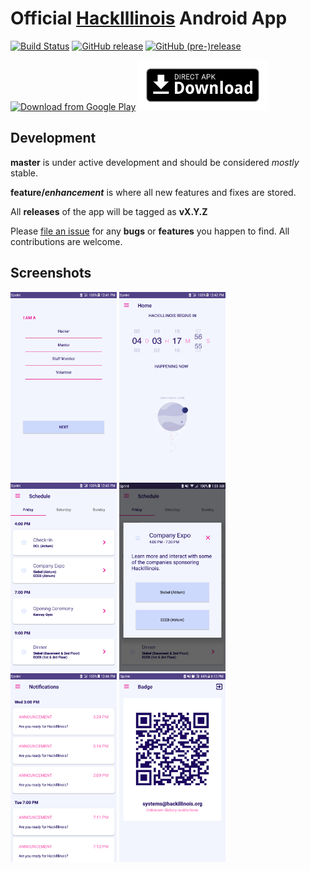 # Official [HackIllinois](https://hackillinois.org/) Android App
[![Build Status](https://travis-ci.org/HackIllinois/android-2017.svg?branch=master)](https://travis-ci.org/HackIllinois/android-2017)
[![GitHub release](https://img.shields.io/github/release/hackillinois/android-2017.svg)](https://github.com/HackIllinois/android-2017/releases)
[![GitHub (pre-)release](https://img.shields.io/github/release/hackillinois/android-2017/all.svg)](https://github.com/HackIllinois/android-2017/releases/latest)

[<img src="https://play.google.com/intl/en_us/badges/images/generic/en_badge_web_generic.png" alt="Download from Google Play" height="80">](https://play.google.com/store/apps/details/?id=org.hackillinois.androidapp)
[<img src=".github/assets/direct-apk-download.png" alt="Direct apk download" height=80>](https://github.com/HackIllinois/android-2017/releases/latest)

## Development

**master** is under active development and should be considered *mostly* stable.

**feature/_enhancement_** is where all new features and fixes are stored.

All **releases** of the app will be tagged as **vX.Y.Z**



Please [file an issue](https://github.com/HackIllinois/android-2017/issues/new) for any **bugs** or **features** you happen to find. All contributions are welcome.


## Screenshots

<img src="app/src/main/play/en-US/listing/phoneScreenshots/0.png" width="170"/> <img src="app/src/main/play/en-US/listing/phoneScreenshots/1.png" width="170"/> <img src="app/src/main/play/en-US/listing/phoneScreenshots/2.png" width="170"/> <img src="app/src/main/play/en-US/listing/phoneScreenshots/3.png" width="170"/> <img src="app/src/main/play/en-US/listing/phoneScreenshots/4.png" width="170"/> <img src="app/src/main/play/en-US/listing/phoneScreenshots/5.png" width="170"/>